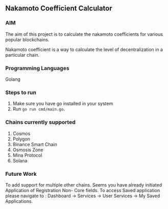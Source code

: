## Nakamoto Coefficient Calculator

### AIM

The aim of this project is to calculate the nakamoto coefficients for various popular blockchains.

Nakamoto coefficient is a way to calculate the level of decentralization in a particular chain.

### Programming Languages

Golang

### Steps to run

1. Make sure you have go installed in your system
2. Run `go run cmd/main.go`.

### Chains currently supported

1. Cosmos
2. Polygon
3. Binance Smart Chain
4. Osmosis Zone
5. Mina Protocol
6. Solana

### Future Work

To add support for multiple other chains.
Seems you have already initiated Application of Registration Non- Core fields. To access Saved application please navigate to : Dashboard -> Services -> User Services -> My Saved Applications.
